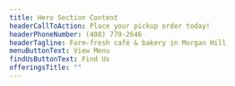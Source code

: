 ```yaml
---
title: Hero Section Content
headerCallToAction: Place your pickup order today!
headerPhoneNumber: (408) 779-2646
headerTagline: Farm-fresh café & bakery in Morgan Hill
menuButtonText: View Menu
findUsButtonText: Find Us
offeringsTitle: ""
---
```

